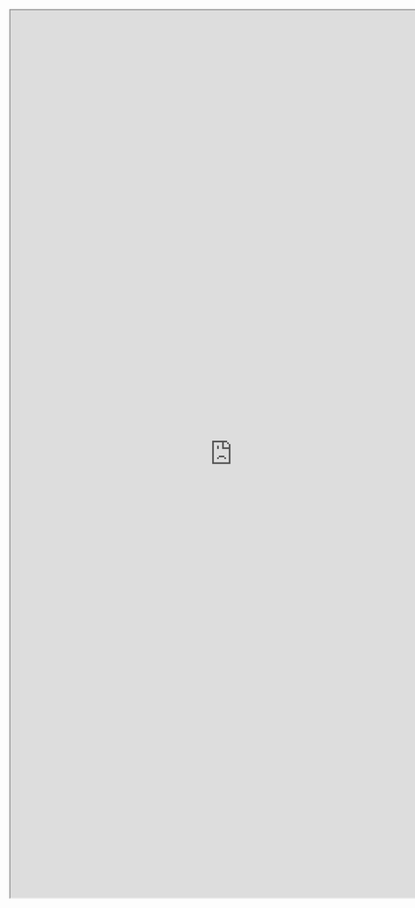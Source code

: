 <iframe src="https://blog.csdn.net/weixin_42488513/article/details/120121769" width="800" height="1600"></iframe>


